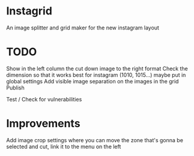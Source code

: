 # Instagrid
An image splitter and grid maker for the new instagram layout

# TODO
Show in the left column the cut down image to the right format
Check the dimension so that it works best for instagram (1010, 1015...) maybe put in global settings
Add visible image separation on the images in the grid
Publish

Test / Check for vulnerabilities

# Improvements
Add image crop settings where you can move the zone that's gonna be selected and cut, link it to the menu on the left
